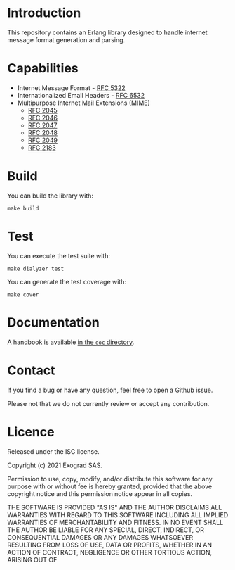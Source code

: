 # Introduction
This repository contains an Erlang library designed to handle internet
message format generation and parsing.

# Capabilities
-  Internet Message Format - [RFC
   5322](https://tools.ietf.org/html/rfc5322)
- Internationalized Email Headers - [RFC
  6532](https://tools.ietf.org/html/rfc6532)
- Multipurpose Internet Mail Extensions (MIME)
  - [RFC 2045](https://tools.ietf.org/html/rfc2045)
  - [RFC 2046](https://tools.ietf.org/html/rfc2046)
  - [RFC 2047](https://tools.ietf.org/html/rfc2047)
  - [RFC 2048](https://tools.ietf.org/html/rfc2048)
  - [RFC 2049](https://tools.ietf.org/html/rfc2049)
  - [RFC 2183](https://tools.ietf.org/html/rfc2183)

# Build
You can build the library with:

    make build

# Test
You can execute the test suite with:

    make dialyzer test

You can generate the test coverage with:

    make cover

# Documentation
A handbook is available [in the `doc` directory](doc/handbook.md).

# Contact
If you find a bug or have any question, feel free to open a Github
issue.

Please not that we do not currently review or accept any contribution.

# Licence
Released under the ISC license.

Copyright (c) 2021 Exograd SAS.

Permission to use, copy, modify, and/or distribute this software for any
purpose with or without fee is hereby granted, provided that the above
copyright notice and this permission notice appear in all copies.

THE SOFTWARE IS PROVIDED "AS IS" AND THE AUTHOR DISCLAIMS ALL WARRANTIES
WITH REGARD TO THIS SOFTWARE INCLUDING ALL IMPLIED WARRANTIES OF
MERCHANTABILITY AND FITNESS. IN NO EVENT SHALL THE AUTHOR BE LIABLE FOR
ANY SPECIAL, DIRECT, INDIRECT, OR CONSEQUENTIAL DAMAGES OR ANY DAMAGES
WHATSOEVER RESULTING FROM LOSS OF USE, DATA OR PROFITS, WHETHER IN AN
ACTION OF CONTRACT, NEGLIGENCE OR OTHER TORTIOUS ACTION, ARISING OUT OF
